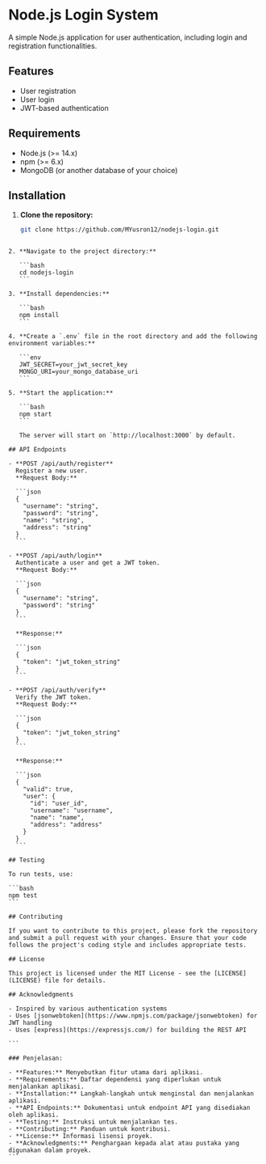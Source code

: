 # Node.js Login System

A simple Node.js application for user authentication, including login and registration functionalities.

## Features

- User registration
- User login
- JWT-based authentication

## Requirements

- Node.js (>= 14.x)
- npm (>= 6.x)
- MongoDB (or another database of your choice)

## Installation

1. **Clone the repository:**

   ```bash
   git clone https://github.com/MYusron12/nodejs-login.git
   ```

````

2. **Navigate to the project directory:**

   ```bash
   cd nodejs-login
   ```

3. **Install dependencies:**

   ```bash
   npm install
   ```

4. **Create a `.env` file in the root directory and add the following environment variables:**

   ```env
   JWT_SECRET=your_jwt_secret_key
   MONGO_URI=your_mongo_database_uri
   ```

5. **Start the application:**

   ```bash
   npm start
   ```

   The server will start on `http://localhost:3000` by default.

## API Endpoints

- **POST /api/auth/register**
  Register a new user.
  **Request Body:**

  ```json
  {
    "username": "string",
    "password": "string",
    "name": "string",
    "address": "string"
  }
  ```

- **POST /api/auth/login**
  Authenticate a user and get a JWT token.
  **Request Body:**

  ```json
  {
    "username": "string",
    "password": "string"
  }
  ```

  **Response:**

  ```json
  {
    "token": "jwt_token_string"
  }
  ```

- **POST /api/auth/verify**
  Verify the JWT token.
  **Request Body:**

  ```json
  {
    "token": "jwt_token_string"
  }
  ```

  **Response:**

  ```json
  {
    "valid": true,
    "user": {
      "id": "user_id",
      "username": "username",
      "name": "name",
      "address": "address"
    }
  }
  ```

## Testing

To run tests, use:

```bash
npm test
```

## Contributing

If you want to contribute to this project, please fork the repository and submit a pull request with your changes. Ensure that your code follows the project's coding style and includes appropriate tests.

## License

This project is licensed under the MIT License - see the [LICENSE](LICENSE) file for details.

## Acknowledgments

- Inspired by various authentication systems
- Uses [jsonwebtoken](https://www.npmjs.com/package/jsonwebtoken) for JWT handling
- Uses [express](https://expressjs.com/) for building the REST API

```

### Penjelasan:

- **Features:** Menyebutkan fitur utama dari aplikasi.
- **Requirements:** Daftar dependensi yang diperlukan untuk menjalankan aplikasi.
- **Installation:** Langkah-langkah untuk menginstal dan menjalankan aplikasi.
- **API Endpoints:** Dokumentasi untuk endpoint API yang disediakan oleh aplikasi.
- **Testing:** Instruksi untuk menjalankan tes.
- **Contributing:** Panduan untuk kontribusi.
- **License:** Informasi lisensi proyek.
- **Acknowledgments:** Penghargaan kepada alat atau pustaka yang digunakan dalam proyek.
```
````

